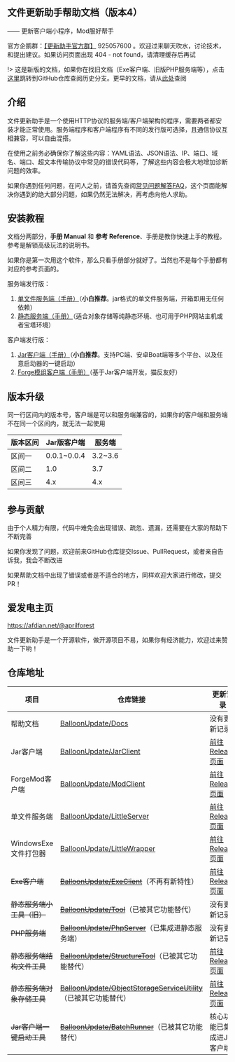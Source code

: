 ## 文件更新助手帮助文档（版本4）

—— 更新客户端小程序，Mod服好帮手

官方企鹅群：[【更新助手官方群】](https://jq.qq.com/?_wv=1027&k=PqAEtn39) 925057600 。欢迎过来聊天吹水，讨论技术，和提出建议。如果访问页面出现 404 - not found，请清理缓存后再试

!> 这是新版的文档，如果你在找旧文档（Exe客户端、旧版PHP服务端等），点击[这里](https://github.com/BalloonUpdate/Docs/tree/old-servers)跳转到GitHub仓库查阅历史分支。更早的文档，请从[此处](https://github.com/BalloonUpdate/Docs/branches)查阅

## 介绍

文件更新助手是一个使用HTTP协议的服务端/客户端架构的程序，需要两者都安装才能正常使用。服务端程序和客户端程序有不同的发行版可选择，且通信协议互相兼容，可以自由混搭。

在使用之前务必确保你了解这些内容：YAML语法、JSON语法、IP、端口、域名、端口、超文本传输协议中常见的错误代码等，了解这些内容会极大地增加诊断问题的效率。

如果你遇到任何问题，在问人之前，请首先查阅[常见问题解答FAQ](faq.md)，这个页面能解决你遇到的绝大部分问题，如果仍然无法解决，再考虑向他人求助。

## 安装教程

文档分两部分，**手册 Manual** 和 **参考 Reference**、手册是教你快速上手的教程。参考是解锁高级玩法的说明书。

如果你是第一次用这个软件，那么只看手册部分就好了。当然也不是每个手册都有对应的参考页面的。

服务端发行版：

1. [单文件服务端（手册）](server/little-server-manual.md)（**小白推荐**。jar格式的单文件服务端，开箱即用无任何依赖）
3. [静态服务端（手册）](server/static-server-manual.md)（适合对象存储等纯静态环境、也可用于PHP网站主机或者宝塔环境）

客户端发行版：

1. [Jar客户端（手册）](client/jar-client-manual.md)（**小白推荐**。支持PC端、安卓Boat端等多个平台、以及任意启动器的一键启动）
3. [Forge模组客户端（手册）](client/forge-mod-client-manual.md)（基于Jar客户端开发，猫反友好）

## 版本升级

同一行区间内的版本号，客户端是可以和服务端兼容的，如果你的客户端和服务端不在同一个区间内，就无法一起使用

| 版本区间 | Jar版客户端  | 服务端   |
| -------- | ------------ | -------- |
| 区间一   | 0.0.1\~0.0.4 | 3.2\~3.6 |
| 区间二   | 1.0          | 3.7      |
| 区间三   | 4.x          | 4.x      |

## 参与贡献

由于个人精力有限，代码中难免会出现错误、疏忽、遗漏，还需要在大家的帮助下不断完善

如果你发现了问题，欢迎前来GitHub仓库提交Issue、PullRequest，或者亲自告诉我，我会不断改进

如果帮助文档中出现了错误或者是不适合的地方，同样欢迎大家进行修改，提交PR！

## 爱发电主页

https://afdian.net/@aprilforest

文件更新助手是一个开源软件，做开源项目不易，如果你有经济能力，欢迎过来赞助一下哟！

## 仓库地址

| 项目                       | 仓库链接                                                     | 更新记录                                                     |
| -------------------------- | ------------------------------------------------------------ | ------------------------------------------------------------ |
| 帮助文档                   | [BalloonUpdate/Docs](https://github.com/BalloonUpdate/Docs)  | 没有更新记录                                                 |
| Jar客户端                  | [BalloonUpdate/JarClient](https://github.com/BalloonUpdate/JarClient) | [前往Release页面](https://github.com/BalloonUpdate/JarClient/releases) |
| ForgeMod客户端             | [BalloonUpdate/ModClient](https://github.com/BalloonUpdate/ModClient) | [前往Release页面](https://github.com/BalloonUpdate/ModClient/releases) |
| 单文件服务端               | [BalloonUpdate/LittleServer](https://github.com/BalloonUpdate/LittleServer) | [前往Release页面](https://github.com/BalloonUpdate/LittleServer/releases) |
| WindowsExe文件打包器       | [BalloonUpdate/LittleWrapper](https://github.com/BalloonUpdate/LittleWrapper) | [前往Release页面](https://github.com/BalloonUpdate/LittleWrapper/releases) |
| ~~Exe客户端~~              | ~~[BalloonUpdate/ExeClient](https://github.com/BalloonUpdate/ExeClient)~~（不再有新特性） | [前往Release页面](https://github.com/BalloonUpdate/ExeClient/releases) |
| ~~静态服务端小工具（旧）~~ | ~~[BalloonUpdate/Tool](https://github.com/BalloonUpdate/Tool)~~（已被其它功能替代） | 没有更新记录                                                 |
| ~~PHP服务端~~              | ~~[BalloonUpdate/PhpServer](https://github.com/BalloonUpdate/PhpServer)~~（已集成进静态服务端） | 没有更新记录                                                 |
| ~~静态服务端结构文件工具~~ | ~~[BalloonUpdate/StructureTool](https://github.com/BalloonUpdate/StructureTool)~~（已被其它功能替代） | [前往Release页面](https://github.com/BalloonUpdate/StructureTool/releases) |
| ~~静态服务端对象存储工具~~ | ~~[BalloonUpdate/ObjectStorageServiceUtility](https://github.com/BalloonUpdate/ObjectStorageServiceUtility)~~（已被其它功能替代） | [前往Release页面](https://github.com/BalloonUpdate/ObjectStorageServiceUtility/releases) |
| ~~Jar客户端一键启动工具~~  | ~~[BalloonUpdate/BatchRunner](https://github.com/BalloonUpdate/BatchRunner)~~（已被其它功能替代） | 核心功能已集成进Jar客户端                                    |

